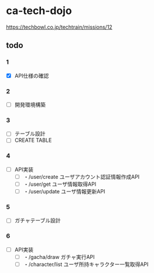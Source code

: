 # ca-tech-dojo
https://techbowl.co.jp/techtrain/missions/12

## todo
### 1
- [x] API仕様の確認

### 2
- [ ] 開発環境構築

### 3
- [ ] テーブル設計
- [ ] CREATE TABLE

### 4
- [ ] API実装
  - [ ] ・/user/create ユーザアカウント認証情報作成API
  - [ ] ・/user/get ユーザ情報取得API
  - [ ] ・/user/update ユーザ情報更新API

### 5
- [ ] ガチャテーブル設計

### 6
- [ ] API実装
  - [ ] ・/gacha/draw ガチャ実行API
  - [ ] ・/character/list ユーザ所持キャラクター一覧取得API
